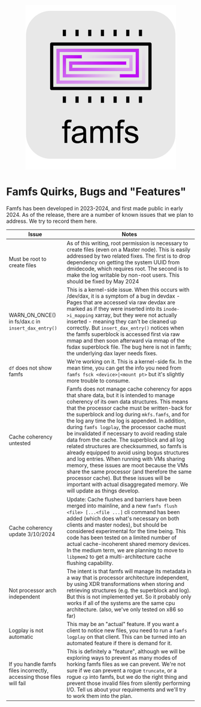 <p align="center">
  <img src="famfs-logo.svg" alt="famfs logo">
</p>

# Famfs Quirks, Bugs and "Features"

Famfs has been developed in 2023-2024, and first made public in early 2024. As of the release,
there are a number of known issues that we plan to address. We try to record them here.

| **Issue**                    | **Notes** |
|------------------------------|-----------|
| Must be root to create files | As of this writing, root permission is necessary to create files (even on a Master node). This is easily addressed by two related fixes. The first is to drop dependency on getting the system UUID from dmidecode, which requires root. The second is to make the log writable by non-root users. This should be fixed by May 2024          |
| WARN_ON_ONCE() in fs/dax.c in ```insert_dax_entry()``` | This is a kernel-side issue. When this occurs with /dev/dax, it is a symptom of a bug in devdax - Pages that are accessed via raw devdax are marked as if they were inserted into its ```inode->i_mapping``` xarray, but they were not actually inserted - meaning they can't be cleaned up correctly. But ```insert_dax_entry()``` notices when the famfs superblock is accessed first via raw mmap and then soon afterward via mmap of the fsdax superblock file. The bug here is not in famfs; the underlying dax layer needs fixes. |
| ```df``` does not show famfs | We're working on it. This is a kernel-side fix. In the mean time, you can get the info you need from ```famfs fsck <device>\|<mount pt>``` but it's slightly more trouble to consume. |
| Cache coherency untested | Famfs does not manage cache coherency for apps that share data, but it is intended to manage coherency of its own data structures. This means that the processor cache must be written-back for the superblock and log during ```mkfs.famfs```, and for the log any time the log is appended. In addition, during ```famfs logplay```, the processor cache must be invalidated if necessary to avoid reading stale data from the cache. The superblock and all log related structures are checksummed, so famfs is already equipped to avoid using bogus structures and log entries. When running with VMs sharing memory, these issues are moot because the VMs share the same processor (and therefore the same processor cache). But these issues will be important with actual disaggregated memory. We will update as things develop.|
| Cache coherency update 3/10/2024 | Update: Cache flushes and barriers have been merged into mainline, and a new ```famfs flush <file> [...<file ...]``` cli command has been added (which does what's necessary on both clients and master nodes), but should be considered experimental for the time being. This code has been tested on a limited number of actual cache-incoherent shared memory devices. In the medium term, we are planning to move to ```libpmem2``` to get a multi-architecture cache flushing capability. |
| Not processor arch independent | The intent is that famfs will manage its metadata in a way that is processor architecture independent, by using XDR transformations when storing and retrieving structures (e.g. the superblock and log). But this is not implemented yet. So it probably only works if all of the systems are the same cpu architecture. (also, we've only tested on x86 so far) |
| Logplay is not automatic | This may be an "actual" feature. If you want a client to notice new files, you need to run a ```famfs logplay``` on that client. This can be turned into an automated feature if there is demand for it. |
| If you handle famfs files incorrectly, accessing those files will fail | This is definitely a "feature", although we will be exploring ways to prevent as many modes of horking famfs files as we can prevent. We're not sure if we can prevent a rogue ```truncate```, or a rogue ```cp``` into famfs, but we do the right thing and prevent those invalid files from silently performing I/O. Tell us about your requirements and we'll try to work them into the plan. |



